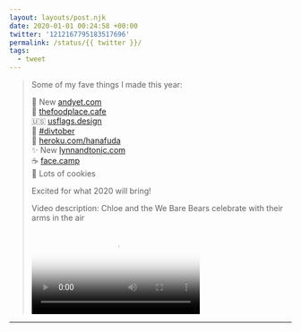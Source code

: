 ```yaml
---
layout: layouts/post.njk
date: 2020-01-01 00:24:58 +00:00
twitter: '1212167795183517696'
permalink: /status/{{ twitter }}/
tags: 
  - tweet
---
```


> Some of my fave things I made this year:
> 
> 🌈 New [andyet.com](http://andyet.com)  
> 🍤 [thefoodplace.cafe](http://thefoodplace.cafe)  
> 🇺🇸 [usflags.design](https://usflags.design)  
> 🎨 [#divtober](https://twitter.com/hashtag/divtober)  
> 🎴 [heroku.com/hanafuda](http://heroku.com/hanafuda)  
> ✨ New [lynnandtonic.com](https://lynnandtonic.com)  
> ☕ [face.camp](http://face.camp)  
> 🍪 Lots of cookies
> 
> Excited for what 2020 will bring! 
> 
> <p class="sr-only">Video description: Chloe and the We Bare Bears celebrate with their arms in the air</p>
> 
> <video controls loop preload="metadata" poster="/img/ENJ8LPRUEAEgBZD.jpg"><source src="/img/1212167795183517696-ENJ8LPRUEAEgBZD.mp4">Your browser does not support the video tag.</video>

---
